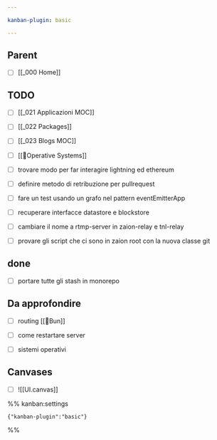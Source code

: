 ```yaml
---

kanban-plugin: basic

---
```


## Parent

- [ ] [[_000 Home]]


## TODO

- [ ] [[_021 Applicazioni MOC]]
- [ ] [[_022 Packages]]
- [ ] [[_023 Blogs MOC]]
- [ ] [[🧠Operative Systems]]
- [ ] trovare modo per far interagire lightning ed ethereum
- [ ] definire metodo di retribuzione per pullrequest
- [ ] fare un test usando un grafo nel pattern eventEmitterApp
- [ ] recuperare interfacce datastore e blockstore
- [ ] cambiare il nome a rtmp-server in zaion-relay e tnl-relay
- [ ] provare gli script che ci sono in zaion root con la nuova classe git


## done

- [ ] portare tutte gli stash in monorepo


## Da approfondire

- [ ] routing [[🧰Bun]]
- [ ] come restartare server
- [ ] sistemi operativi


## Canvases

- [ ] ![[UI.canvas]]




%% kanban:settings
```
{"kanban-plugin":"basic"}
```
%%